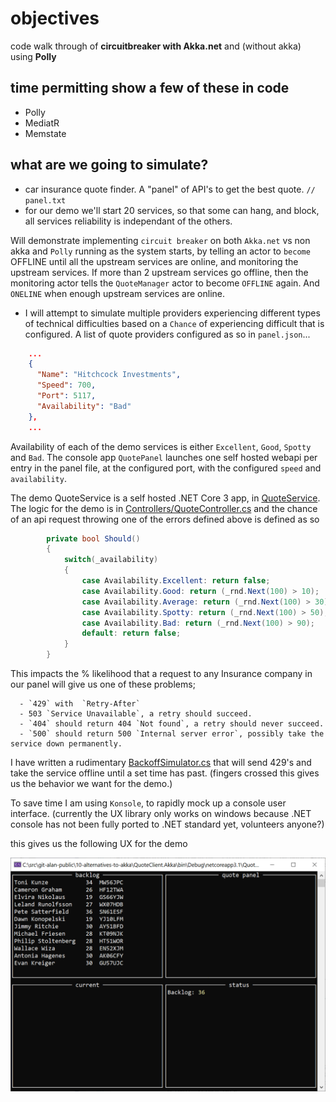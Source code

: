 # objectives

code walk through of **circuitbreaker with Akka.net** and (without akka) using **Polly**

## time permitting show a few of these in code

- Polly
- MediatR
- Memstate

## what are we going to simulate?

- car insurance quote finder. A "panel" of API's to get the best quote. `// panel.txt`
- for our demo we'll start 20 services, so that some can hang, and block, all services reliability is  independant of the others.

 Will demonstrate implementing `circuit breaker` on both `Akka.net` vs non akka and `Polly` running as the system starts, by telling an actor to `become` OFFLINE until all the upstream services are online, and monitoring the upstream services. 
 If more than 2 upstream services go offline, then the monitoring actor tells the `QuoteManager` actor to become `OFFLINE` again. And `ONELINE` when enough upstream services are online.

- I will attempt to simulate multiple providers experiencing different types of technical difficulties based on a `Chance` of experiencing difficult that is configured. A list of quote providers configured as so in `panel.json`...

```json
    ...
    {
      "Name": "Hitchcock Investments",
      "Speed": 700,
      "Port": 5117,
      "Availability": "Bad"
    },
    ...
```

Availability of each of the demo services is either `Excellent`, `Good`, `Spotty` and `Bad`. The console app `QuotePanel` launches one self hosted webapi per entry in the panel file, at the configured port, with the configured `speed` and `availability`.

The demo QuoteService is a self hosted .NET Core 3 app, in [QuoteService](src/QuoteService). The logic for the demo is in [Controllers/QuoteController.cs](src/QuoteService/Controllers/QuoteController.cs) and the chance of an api request throwing one of the errors defined above is defined as so

```csharp
        private bool Should()
        {
            switch(_availability)
            {
                case Availability.Excellent: return false;
                case Availability.Good: return (_rnd.Next(100) > 10);
                case Availability.Average: return (_rnd.Next(100) > 30);
                case Availability.Spotty: return (_rnd.Next(100) > 50);
                case Availability.Bad: return (_rnd.Next(100) > 90);
                default: return false;
            }
        }
```



This impacts the % likelihood that a request to any Insurance company in our panel will give us one of these problems;

```shell
  - `429` with  `Retry-After` 
  - 503 `Service Unavailable`, a retry should succeed.
  - `404` should return 404 `Not found`, a retry should never succeed.
  - `500` should return 500 `Internal server error`, possibly take the service down permanently. 
```

I have written a rudimentary [BackoffSimulator.cs](src/QuoteService/Controllers/BackoffSimulator) that will send 429's and take the service offline until a set time has past. (fingers crossed this gives us the behavior we want for the demo.)

To save time I am using `Konsole`, to rapidly mock up a console user interface. (currently the UX library only works on windows because .NET console has not been fully ported to .NET standard yet, volunteers anyone?)

this gives us the following UX for the demo

<img src='docs/console-ux.PNG' width='600'/>

